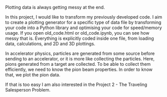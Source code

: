 Plotting data is always getting messy at the end.  

In this project, I would like to transform my previously developed code. I aim to create a plotting generator for a specific type of data file by transforming your code into a Python library and optimising your code for speed/memory usage.
If you open old_code.html or old_code.ipynb, you can see how messy that is. Everything is explicitly coded inside one file, from loading data, calculations, and 2D and 3D plottings.

In accelerator physics, particles are generated from some source before sending to an accelerator, or it is more like collecting the particles. Here, pions generated from a target are collected. To be able to collect them efficiently, we need to know the pion beam properties. In order to know that, we plot the pion data.



If that is too easy I am also interested in the Project 2 - The Traveling Salesperson Problem.

